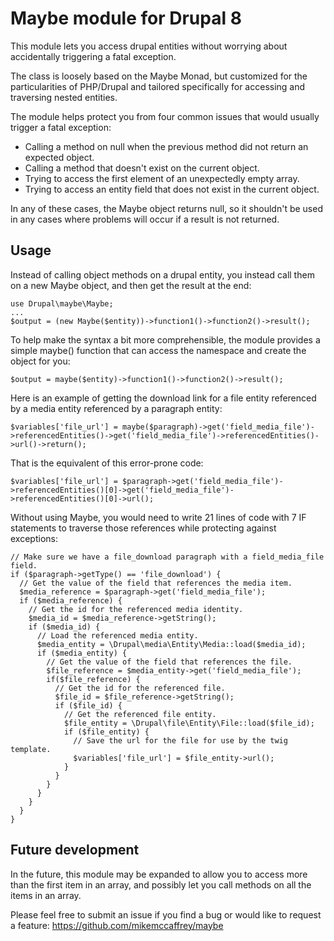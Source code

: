 # Maybe module for Drupal 8

This module lets you access drupal entities without worrying about accidentally triggering a fatal exception.

The class is loosely based on the Maybe Monad, but customized for the particularities of PHP/Drupal and tailored specifically for accessing and traversing nested entities.

The module helps protect you from four common issues that would usually trigger a fatal exception:

* Calling a method on null when the previous method did not return an expected object.
* Calling a method that doesn't exist on the current object.
* Trying to access the first element of an unexpectedly empty array.
* Trying to access an entity field that does not exist in the current object.

In any of these cases, the Maybe object returns null, so it shouldn't be used in any cases where problems will occur if a result is not returned.

## Usage

Instead of calling object methods on a drupal entity, you instead call them on a new Maybe object, and then get the result at the end:
```
use Drupal\maybe\Maybe;
...
$output = (new Maybe($entity))->function1()->function2()->result();
```

To help make the syntax a bit more comprehensible, the module provides a simple maybe() function that can access the namespace and create the object for you:
```
$output = maybe($entity)->function1()->function2()->result();
```

Here is an example of getting the download link for a file entity referenced by a media entity referenced by a paragraph entity:
```
$variables['file_url'] = maybe($paragraph)->get('field_media_file')->referencedEntities()->get('field_media_file')->referencedEntities()->url()->return();
```

That is the equivalent of this error-prone code:
```
$variables['file_url'] = $paragraph->get('field_media_file')->referencedEntities()[0]->get('field_media_file')->referencedEntities()[0]->url();
```

Without using Maybe, you would need to write 21 lines of code with 7 IF statements to traverse those references while protecting against exceptions:
```
// Make sure we have a file_download paragraph with a field_media_file field.
if ($paragraph->getType() == 'file_download') {
  // Get the value of the field that references the media item.
  $media_reference = $paragraph->get('field_media_file');
  if ($media_reference) {
    // Get the id for the referenced media identity.
    $media_id = $media_reference->getString();
    if ($media_id) {
      // Load the referenced media entity.
      $media_entity = \Drupal\media\Entity\Media::load($media_id);
      if ($media_entity) {
        // Get the value of the field that references the file.
        $file_reference = $media_entity->get('field_media_file');
        if($file_reference) {
          // Get the id for the referenced file.
          $file_id = $file_reference->getString();
          if ($file_id) {
            // Get the referenced file entity.
            $file_entity = \Drupal\file\Entity\File::load($file_id);
            if ($file_entity) {
              // Save the url for the file for use by the twig template.
              $variables['file_url'] = $file_entity->url();
            }
          }
        }
      }
    }
  }
}
```

## Future development

In the future, this module may be expanded to allow you to access more than the first item in an array, and possibly let you call methods on all the items in an array.

Please feel free to submit an issue if you find a bug or would like to request a feature: https://github.com/mikemccaffrey/maybe
